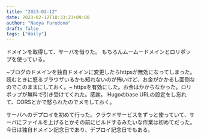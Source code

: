 ```yaml
---
title: "2023-02-12"
date: 2023-02-12T18:33:23+09:00
author: "Naoya Furudono"
draft: false
tags: ["daily"]
---
```


ドメインを取得して、サーバを借りた。
もちろんムームードメインとロリポップを使っている。

~ブログのドメインを独自ドメインに変更したらhttpsが無効になってしまった。読むときに怒るブラウザいるかも知れないのが怖いけど、お金がかかるし面倒なのでこのままにしておく。~
httpsを有効にした。お金はかからなかった。ロリポップが無料で引き受けてくれた。感謝。
Hugoのbase URLの設定をし忘れて、CORSとかで怒られたのでメモしておく。

サーバへのデプロイを初めて行った。クラウドサービスをずっと使っていて、サーバにファイルを上げるとかその前にビルドするみたいな作業は初めてだった。
今日は独自ドメイン記念日であり、デプロイ記念日でもある。

